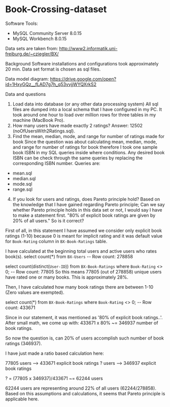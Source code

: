 # Book-Crossing-dataset

Software Tools:
* MySQL Community Server 8.0.15
* MySQL Workbench 8.0.15

Data sets are taken from:
http://www2.informatik.uni-freiburg.de/~cziegler/BX/

Background
Software installations and configurations took approximately 20 min. Data set format is chosen as sql files.

Data model diagram:
https://drive.google.com/open?id=1HxyGQz__fLAD7g7h_q53vvjjWYQXrkS2

Data and questions
1. Load data into database (or any other data processing system)
All sql files are dumped into a local schema that I have configured in my PC. It took around one hour to load
over million rows for three tables in my machine (MacBook Pro).
2. How many users have made exactly 2 ratings? 
Answer: 12502 (noOfUsersWith2Ratings.sql). 
3. Find the mean, median, mode, and range for number of ratings made for book
Since the question was about calculating mean, median, mode, and range for number of ratings for book therefore I took one sample book ISBN in my SQL queries inside where conditions. Any desired book ISBN can be check through the same queries by replacing the corresponding ISBN number.
Queries are:
- mean.sql
- median.sql
- mode.sql
- range.sql
4. If you look for users and ratings, does Pareto principle hold?
Based on the knowledge that I have gained regarding Pareto principle;
Can we say whether Pareto principle holds in this data set or not, I would say I have to make a statement first. 
"80% of explicit book ratings are given by 20% of all users." So is it correct?

First of all, in this statement I have assumed we consider only explicit book ratings (1-10) because 0 is meant for implicit rating and it was default value for `Book-Rating` column in `BX-Book-Ratings` table.

I have calculated at the beginning total users and active users who rates book(s).
select count(*) from `BX-Users`
-- Row count: 278858

select count(distinct(`User-ID`)) from `BX-Book-Ratings`
where `Book-Rating` <> 0;
-- Row count: 77805
So this means 77805 (out of 278858) unique users have rated one or many books. This is approximately 28%.

Then, I have calculated how many book ratings there are between 1-10 (Zero values are exempted).

select count(*) from `BX-Book-Ratings`
where `Book-Rating` <> 0;
-- Row count: 433671

Since in our statement, it was mentioned as '80% of explicit book ratings..'. After small math, we come up with:
433671 x 80% ~= 346937 number of book ratings. 

So now the question is, can 20% of users accomplish such number of book ratings (346937).

I have just made a ratio based calculation here:

77805 users --> 433671 explicit book ratings
? users     --> 346937 explicit book ratings

? = (77805 x 346937)/433671 ~=  62244 users

62244 users are representing around 22% of all users (62244/278858). Based on this assumptions and calculations, it seems that Pareto principle is applicable here.
